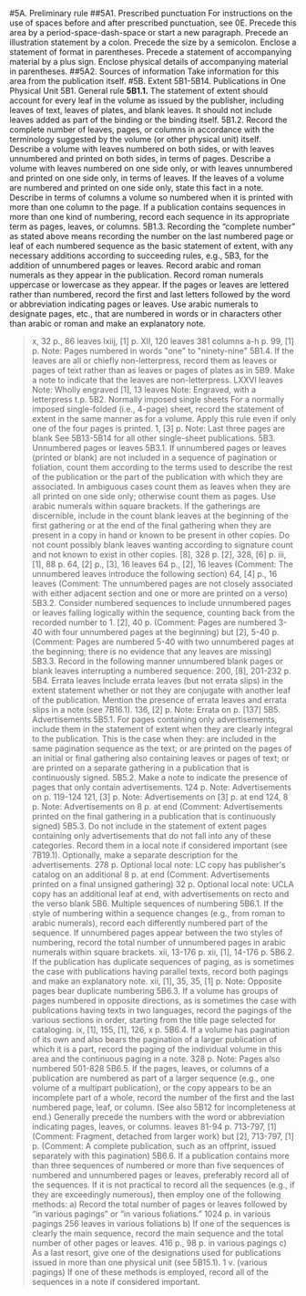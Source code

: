 #5A. Preliminary rule 
##5A1. Prescribed punctuation
For instructions on the use of spaces before and after prescribed punctuation, see 0E.
Precede this area by a period-space-dash-space or start a new paragraph.
Precede an illustration statement by a colon.
Precede the size by a semicolon.
Enclose a statement of format in parentheses.
Precede a statement of accompanying material by a plus sign.
Enclose physical details of accompanying material in parentheses.
##5A2. Sources of information
Take information for this area from the publication itself.
#5B. Extent 
5B1-5B14. Publications in One Physical Unit
5B1. General rule
**5B1.1.** The statement of extent should account for every leaf in the volume as issued by the publisher, including leaves of text, leaves of plates, and blank leaves. It should not include leaves added as part of the binding or the binding itself.
5B1.2. Record the complete number of leaves, pages, or columns in accordance with the terminology suggested by the volume (or other physical unit) itself. Describe a volume with leaves numbered on both sides, or with leaves unnumbered and printed on both sides, in terms of pages. Describe a volume with leaves numbered on one side only, or with leaves unnumbered and printed on one side only, in terms of leaves. If the leaves of a volume are numbered and printed on one side only, state this fact in a note. Describe in terms of columns a volume so numbered when it is printed with more than one column to the page. If a publication contains sequences in more than one kind of numbering, record each sequence in its appropriate term as pages, leaves, or columns.
5B1.3. Recording the “complete number” as stated above means recording the number on the last numbered page or leaf of each numbered sequence as the basic statement of extent, with any necessary additions according to succeeding rules, e.g., 5B3, for the addition of unnumbered pages or leaves. Record arabic and roman numerals as they appear in the publication. Record roman numerals uppercase or lowercase as they appear. If the pages or leaves are lettered rather than numbered, record the first and last letters followed by the word or abbreviation indicating pages or leaves. Use arabic numerals to designate pages, etc., that are numbered in words or in characters other than arabic or roman and make an explanatory note.
> x, 32 p., 86 leaves
> lxiij, [1] p.
> XII, 120 leaves
> 381 columns
a-h p.
99, [1] p.
Note: Pages numbered in words "one" to "ninety-nine"
5B1.4. If the leaves are all or chiefly non-letterpress, record them as leaves or pages of text rather than as leaves or pages of plates as in 5B9. Make a note to indicate that the leaves are non-letterpress.
LXXVI leaves
Note: Wholly engraved
[1], 13 leaves
Note: Engraved, with a letterpress t.p.
5B2. Normally imposed single sheets
For a normally imposed single-folded (i.e., 4-page) sheet, record the statement of extent in the same manner as for a volume. Apply this rule even if only one of the four pages is printed. 
1, [3] p.
Note: Last three pages are blank
See 5B13-5B14 for all other single-sheet publications.
5B3. Unnumbered pages or leaves
5B3.1. If unnumbered pages or leaves (printed or blank) are not included in a sequence of pagination or foliation, count them according to the terms used to describe the rest of the publication or the part of the publication with which they are associated. In ambiguous cases count them as leaves when they are all printed on one side only; otherwise count them as pages. Use arabic numerals within square brackets. If the gatherings are discernible, include in the count blank leaves at the beginning of the first gathering or at the end of the final gathering when they are present in a copy in hand or known to be present in other copies. Do not count possibly blank leaves wanting according to signature count and not known to exist in other copies.
[8], 328 p.
[2], 328, [6] p.
iii, [1], 88 p.
64, [2] p., [3], 16 leaves
64 p., [2], 16 leaves
(Comment: The unnumbered leaves introduce the following section)
64, [4] p., 16 leaves
(Comment: The unnumbered pages are not closely associated with either adjacent section and one or more are printed on a verso)
5B3.2. Consider numbered sequences to include unnumbered pages or leaves falling logically within the sequence, counting back from the recorded number 
to 1.
[2], 40 p.
(Comment: Pages are numbered 3-40 with four unnumbered pages at the beginning)
but	[2], 5-40 p.
(Comment: Pages are numbered 5-40 with two unnumbered pages at the beginning; there is no evidence that any leaves are missing)
5B3.3. Record in the following manner unnumbered blank pages or blank leaves interrupting a numbered sequence:
200, [8], 201-232 p.
5B4. Errata leaves
Include errata leaves (but not errata slips) in the extent statement whether or not they are conjugate with another leaf of the publication. Mention the presence of errata leaves and errata slips in a note (see 7B16.1).
136, [2] p.
Note: Errata on p. [137]
5B5. Advertisements
5B5.1. For pages containing only advertisements, include them in the statement of extent when they are clearly integral to the publication. This is the case when they:
are included in the same pagination sequence as the text;
or	are printed on the pages of an initial or final gathering also containing leaves or pages of text;
or	are printed on a separate gathering in a publication that is continuously signed.
5B5.2. Make a note to indicate the presence of pages that only contain advertisements.
124 p. 
Note: Advertisements on p. 119-124
121, [3] p.
Note: Advertisements on [3] p. at end
124, 8 p.
Note: Advertisements on 8 p. at end
(Comment: Advertisements printed on the final gathering in a publication that is continuously signed)
5B5.3. Do not include in the statement of extent pages containing only advertisements that do not fall into any of these categories. Record them in a local note if considered important (see 7B19.1). Optionally, make a separate description for the advertisements.
278 p.
Optional local note: LC copy has publisher's catalog on an additional 8 p. at end
(Comment: Advertisements printed on a final unsigned gathering)
32 p.
Optional local note: UCLA copy has an additional leaf at end, with advertisements on recto and the verso blank
5B6. Multiple sequences of numbering
5B6.1. If the style of numbering within a sequence changes (e.g., from roman to arabic numerals), record each differently numbered part of the sequence. If unnumbered pages appear between the two styles of numbering, record the total number of unnumbered pages in arabic numerals within square brackets.
xii, 13-176 p.
xii, [1], 14-176 p.
5B6.2. If the publication has duplicate sequences of paging, as is sometimes the case with publications having parallel texts, record both pagings and make an explanatory note.
xii, [1], 35, 35, [1] p.
Note: Opposite pages bear duplicate numbering
5B6.3. If a volume has groups of pages numbered in opposite directions, as is sometimes the case with publications having texts in two languages, record the pagings of the various sections in order, starting from the title page selected for cataloging.
ix, [1], 155, [1], 126, x p.
5B6.4. If a volume has pagination of its own and also bears the pagination of a larger publication of which it is a part, record the paging of the individual volume in this area and the continuous paging in a note.
328 p.
Note: Pages also numbered 501-828
5B6.5. If the pages, leaves, or columns of a publication are numbered as part of a larger sequence (e.g., one volume of a multipart publication), or the copy appears to be an incomplete part of a whole, record the number of the first and the last numbered page, leaf, or column. (See also 5B12 for incompleteness at end.) Generally precede the numbers with the word or abbreviation indicating pages, leaves, or columns.
leaves 81-94
p. 713-797, [1]
(Comment: Fragment, detached from larger work)
but	[2], 713-797, [1] p.
(Comment: A complete publication, such as an offprint, issued separately with this pagination)
5B6.6. If a publication contains more than three sequences of numbered or more than five sequences of numbered and unnumbered pages or leaves, preferably record all of the sequences. If it is not practical to record all the sequences (e.g., if they are exceedingly numerous), then employ one of the following methods:
a)	Record the total number of pages or leaves followed by “in various pagings” or “in various foliations.”
1024 p. in various pagings
256 leaves in various foliations
b)	If one of the sequences is clearly the main sequence, record the main sequence and the total number of other pages or leaves.
416 p., 98 p. in various pagings
c)	As a last resort, give one of the designations used for publications issued in more than one physical unit (see 5B15.1).
1 v. (various pagings)
If one of these methods is employed, record all of the sequences in a note if considered important.
